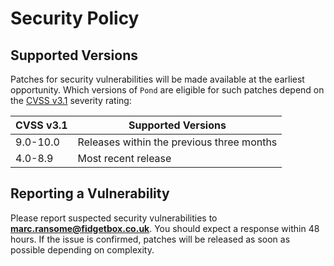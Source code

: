 # Security Policy

## Supported Versions

Patches for security vulnerabilities will be made available at the earliest opportunity. Which versions of `Pond` are eligible for such patches depend on the [CVSS v3.1](https://www.first.org/cvss/v3-1/) severity rating:

| CVSS v3.1 | Supported Versions                        |
| --------- | ----------------------------------------- |
| 9.0-10.0  | Releases within the previous three months |
| 4.0-8.9   | Most recent release                       |

## Reporting a Vulnerability

Please report suspected security vulnerabilities to **[marc.ransome@fidgetbox.co.uk](mailto:marc.ransome@fidgetbox.co.uk)**. You should expect a response within 48 hours. If the issue is confirmed, patches will be released as soon as possible depending on complexity.
